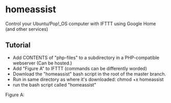 # homeassist
Control your Ubuntu/Pop!_OS computer with IFTTT using Google Home (and other services)

## Tutorial

* Add CONTENTS of "php-files" to a subdirectory in a PHP-compatible webserver (Can be hosted.)
* Add "Figure A" to IFTTT (commands can be differently worded)
* Download the "homeassist" bash script in the root of the master branch.
* Run in same directory as where it's downloaded: chmod +x homeassist
* run the bash script called "homeassist"

Figure A:

